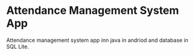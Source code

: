 # Attendance Management System App
Attendance management system app inn java in andriod and database in SQL Lite.
